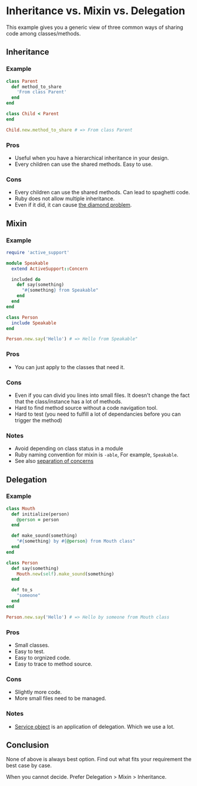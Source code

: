 # Inheritance vs. Mixin vs. Delegation

This example gives you a generic view of three common ways of sharing code among classes/methods.

## Inheritance

### Example

```ruby
class Parent
  def method_to_share
    'From class Parent'
  end
end

class Child < Parent
end

Child.new.method_to_share # => From class Parent
```

### Pros

* Useful when you have a hierarchical inheritance in your design.
* Every children can use the shared methods. Easy to use.

### Cons

* Every children can use the shared methods. Can lead to spaghetti code.
* Ruby does not allow multiple inheritance.
* Even if it did, it can cause [the diamond problem].

[the diamond problem]: https://en.wikipedia.org/wiki/Multiple_inheritance#The_diamond_problem

## Mixin

### Example

```ruby
require 'active_support'

module Speakable
  extend ActiveSupport::Concern

  included do
    def say(something)
      "#{something} from Speakable"
    end
  end
end

class Person
  include Speakable
end

Person.new.say('Hello') # => Hello from Speakable"
```

### Pros

* You can just apply to the classes that need it.

### Cons

* Even if you can divid you lines into small files. It doesn't change the fact that the class/instance has a lot of methods.
* Hard to find method source without a code navigation tool.
* Hard to test (you need to fulfill a lot of dependancies before you can trigger the method)

### Notes

* Avoid depending on class status in a module
* Ruby naming convention for mixin is `-able`, For example, `Speakable`.
* See also [separation of concerns]

[separation of concerns]: https://en.wikipedia.org/wiki/Separation_of_concerns

## Delegation

### Example

```ruby
class Mouth
  def initialize(person)
    @person = person
  end

  def make_sound(something)
    "#{something} by #{@person} from Mouth class"
  end
end

class Person
  def say(something)
    Mouth.new(self).make_sound(something)
  end

  def to_s
    "someone"
  end
end

Person.new.say('Hello') # => Hello by someone from Mouth class
```

### Pros

* Small classes.
* Easy to test.
* Easy to orgnized code.
* Easy to trace to method source.

### Cons

* Slightly more code.
* More small files need to be managed.

### Notes

* [Service object] is an application of delegation. Which we use a lot.

[Service object]: https://blog.engineyard.com/2014/keeping-your-rails-controllers-dry-with-services

## Conclusion

None of above is always best option. Find out what fits your requirement the best case by case.

When you cannot decide. Prefer Delegation > Mixin > Inheritance.
